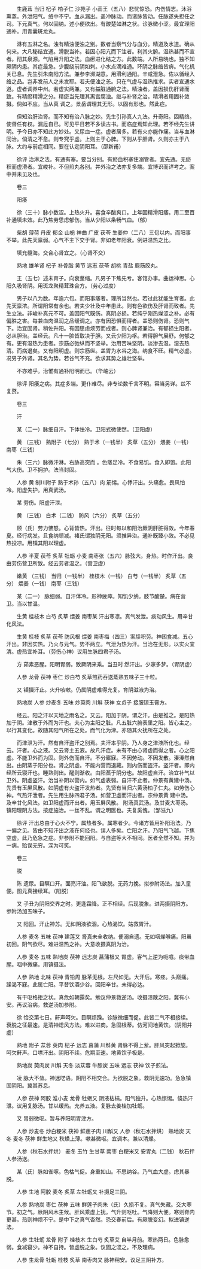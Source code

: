 <!-- { "loadSidebar": true } -->
　　生鹿茸 当归 杞子 柏子仁 沙苑子 小茴王（五八）悲忧惊恐。内伤情志。沐浴熏蒸。外泄阳气。络中不宁。血从漏出。盖冲脉动。而诸脉皆动。任脉遂失担任之司。下元真气。何以固纳。述小便欲出。有酸楚如淋之状。诊脉微小涩。最宜理阳通补。用青囊斑龙丸。

　　淋有五淋之名。浊有精浊便浊之别。数者当察气分与血分。精道及水道。确从何来。大凡秘结宜通。滑脱当补。若因心阳亢而下注者。利其火腑。湿热甚而不宣者。彻其泉源。气陷用升阳之法。血瘀进化结之方。此数端。人所易晓也。独不知厥阴内患。其症最急。少腹绕前阴如刺。小水点滴难通。环阴之脉络皆痹。气化机关已息。先生引朱南阳方法。兼参李濒湖意。用滑利通阳。辛咸泄急。佐以循经入络之品。岂非发前人之未发耶。若夫便浊之恙。只在气虚与湿热推求。实者宣通水道。虚者调养中州。若虚实两兼。又有益脏通腑之法。精浊者。盖因损伤肝肾而致。有精瘀精滑之分。精瘀当先理其离宫腐浊。继与补肾之治。精滑者用固补敛摄。倘如不应。当从真 调之。景岳谓理其无形。以固有形也。然此症。

　　但知治肝治肾。而不知有治八脉之妙。先生引孙真人九法。升奇阳。固精络。使督任有权。漏卮自已。可见平日若不多读古书。而临症焉知此理。若不经先生讲明。予今日亦不知此方妙处。又尿血一症。虚者居多。若有火亦能作痛。当与血淋同治。倘清之不愈。则专究乎虚。上则主于心脾。下则从乎肝肾。久则亦主于八脉。大约与前症相同。要在认定阴阳耳。（邵新甫）

　　徐评 治淋之法。有通有塞。要当分别。有瘀血积塞住溺管者。宜先通。无瘀积而虚滑者。宜峻补。不但煎丸各别。并外治之法亦复多端。宜博识而详考之。案中并未见及也。

　　卷三

　　阳痿

　　徐（三十）脉小数涩。上热火升。喜食辛酸爽口。上年因精滑阳痿。用二至百补通填未效。此乃焦劳思虑郁伤。当从少阳以条畅气血。（郁）

　　柴胡 薄荷 丹皮 郁金 山栀 神曲 广皮 茯苓 生姜仲（二八）三旬以内。而阳事不举。此先天禀弱。心气不主下交于肾。非如老年阳衰。例进温热之比。

　　填充髓海。交合心肾宜之。（心肾不交）

　　熟地 雄羊肾 杞子 补骨脂 黄节 远志 茯苓 胡桃 青盐 鹿筋胶丸。

　　王（五七）述未育子。向衰茎缩。凡男子下焦先亏。客馆办事。曲运神思。心阳久吸肾阴。用斑龙聚精茸珠合方。（劳心过度）

　　男子以八为数。年逾六旬。而阳事痿者。理所当然也。若过此犹能生育者。此先天禀浓。所谓阳常有余也。若夫少壮及中年患此。则有色欲伤及肝肾而致者。先生立法。非峻补真元不可。盖因阳气既伤。真阴必损。若纯乎刚热燥涩之补。必有偏胜之害。每兼血肉温润之品缓调之。亦有因恐惧而得者。盖恐则伤肾。恐则气下。治宜固肾。稍佐升阳。有因思虑烦劳而成者。则心脾肾兼治。有郁损生阳者。必从胆治。盖经云。凡十一脏皆取决于胆。又云少阳为枢。若得胆气展舒。何郁之有。更有湿热为患者。宗筋必弛纵而不坚举。治用苦味坚阴。淡渗去湿。湿去热清。而病退矣。又有阳明虚。则宗筋纵。盖胃为水谷之海。纳食不旺。精气必虚。况男子外肾。其名为势。若谷气不充。欲求其势之雄壮坚举。

　　不亦难乎。治惟有通补阳明而已。（华岫云）

　　徐评 阳痿之病。其症多端。更仆难尽。非专论数千言不明。容当另详。兹不复赘。

　　卷三

　　汗

　　某（二一）脉细自汗。下体怯冷。卫阳式微使然。（卫阳虚）

　　黄 （三钱） 熟附子（七分） 熟于术（一钱半） 炙草（五分） 煨姜（一钱） 南枣（三钱）

　　朱（三六）脉微汗淋。右胁高突而 。色痿足冷。不食易饥。食入即饱。此阳气大伤。卫不拥护。法当封固。

　　人参 黄 制川附子 熟于术孙（五八）肉 筋惕。心悸汗出。头痛愈。畏风怕冷。阳虚失护。用真武汤。

　　某 劳伤。阳虚汗泄。

　　黄 （三钱） 白术（二钱） 防风（六分） 炙草（五分）

　　顾（氏）劳力怫怒。心背皆热。汗出。往时每以和阳治厥阴肝脏得效。今年春夏。经行病发。且食纳顿减。褚氏谓独阴无阳。须推异治。通补既臻小效。不必见热投凉。用镇其阳以理虚。

　　人参 半夏 茯苓 炙草 牡蛎 小麦 南枣张（五六）脉弦大。身热。时作汗出。良由劳伤营卫所致。经云劳者温之。（营卫虚）

　　嫩黄 （三钱） 当归（一钱半） 桂枝木（一钱） 白芍（一钱半） 炙草（五分） 煨姜（一钱） 南枣（三钱）

　　某（二一） 脉细弱。自汗体冷。形神疲瘁。知饥少纳。肢节酸楚。病在营卫。当以甘温。

　　生黄 桂枝木 白芍 炙草 煨姜 南枣某 汗出寒凛。真气发泄。痰动风生。用辛甘化风法。

　　生黄 桂枝 炙草 茯苓 防风根 煨姜 南枣梅（四三）案牍积劳。神困食减。五心汗出。非因实热。乃火与元气。势不两立。气泄为热为汗。当治在无形。以实火宜清。虚热宜补耳。（劳伤心神）议用生脉四君子汤。

　　方 茹素恶腥。阳明胃弱。致厥阴来乘。当丑时 然汗出。少寐多梦。（胃阴虚）

　　人参 龙骨 茯神 枣仁 炒白芍 炙草煎药吞送蒸熟五味子三十粒。

　　又 镇摄汗止。火升咳嗽。仍属阴虚难得充复。育阴滋液为治。

　　熟地炭 人参 炒麦冬 五味 炒萸肉 川斛 茯神 女贞子 接服琼玉膏方。

　　经云。阳之汗以天地之雨名之。又云。阳加于阴。谓之汗。由是推之。是阳热加于阴。津散于外而为汗也。夫心为主阳之脏。凡五脏六腑表里之阳。皆心主之。以行其变化。故随其阳气所在之处。而气化为津。亦随其火扰所在之处。

　　而津泄为汗。然有自汗盗汗之别焉。夫汗本乎阴。乃人身之津液所化也。经云。汗者。心之液。又云肾主五液。故凡汗症。未有不由心肾虚而得之者。心之阳虚。不能卫外而为固。则外伤而自汗。不分寤寐。不因劳动。不因发散。溱溱然自出。由阴蒸于阳分也。肾之阴虚。不能内营而退藏。则内伤而盗汗。盗汗者。即内经所云寝汗也。睡熟则出。醒则渐收。由阳蒸于阴分也。故阳虚自汗。治宜补气以卫外。阴虚盗汗。治当补阴以营内。如气虚表弱。自汗不止者。仲景有黄建中汤。先贤有玉屏风散。如阴虚有火盗汗发热者。先贤有当归六黄汤柏子仁丸。如劳伤心神。气热汗泄者。先生用生脉四君子汤。如营卫虚而汗出者。宗仲景黄 建中汤。及辛甘化风法。如卫阳虚而汗出者。用玉屏风散。 附汤真武汤。及甘麦大枣汤。镇阳理阴方法。按症施治。一丝不乱。谓之明医也。夫复奚愧。（邹滋九）

　　徐评 汗出总由于心火不宁。属热者多。属寒者少。今诸方皆用补阳治法。乃一偏之见。皆由不知汗出之液在何经也。误人多矣。亡阳之汗。乃阳气飞越。下焦空虚。此乃危急之症。非参附不能回阳。与自盗等大不相同。医者全然不知。并为一病。贻误无穷。深为可笑。

　　卷三

　　脱

　　陈 遗尿。目瞑口开。面亮汗油。阳飞欲脱。无药力挽。拟参附汤法。加入童便。图元真接续耳。（阳脱）

　　又 子丑为阴阳交界之时。更逢霜降。正不相续。后现脱象。进两摄阴阳方。参附汤加五味子。

　　又 阳回。汗止神苏。无如阴液欲涸。心热渴饮。姑救胃汁。

　　人参 麦冬 五味 茯神 建莲又 肾真未全收纳。便溺自遗。无如咽燥喉痛。阳虽初回。阴气欲尽。难进温热之补。大意收摄真阴为治。

　　人参 麦冬 五味 熟地炭 茯神 远志炭 菖蒲根又 胃虚。客气上逆为呃噫。痰带血腥。咽中微痛。用镇摄法。

　　人参 熟地 北味 茯神 青铅周 脉革无根。左尺如无。大汗后。寒痉。头巅痛。躁渴不寐。此属亡阳。平昔饮酒少谷。回阳辛甘。未得必达。

　　有干呕格拒之状。真危如朝露矣。勉议仲景救逆汤。收摄溃散之阳。冀有小安。再议治病。救逆汤加参附。

　　徐 恰交第七日。鼾声呵欠。目瞑烦躁。诊脉微细而促。此皆二气不相接续。衰脱之征最速。是清神熄风方法。难以进商。急固根蒂。仿河间地黄饮。（阴阳并虚）

　　熟地 附子 苁蓉 萸肉 杞子 远志 菖蒲 川斛黄 肾脉不得上萦。肝风突起掀旋。呵欠鼾声。口噤汗出。阴阳不续。危期至速。地黄饮子极是。

　　熟地炭 萸肉炭 川斛 天冬 淡苁蓉 牛膝炭 五味 远志 茯神 饮子煎法。

　　凌 脉大不敛。神迷呓语。阴阳不相交合。为欲脱之象。救阴无速功。急急镇固阴阳。冀其苏息。

　　人参 茯神 阿胶 淮小麦 龙骨 牡蛎又 阴液枯槁。阳气独升。心热惊惕。倏热汗泄。议用复脉汤。甘以缓热。充养五液。复脉去姜桂加牡蛎。

　　又 胃弱微呕。暂与养阳明胃津方。

　　人参 炒麦冬 炒白粳米 茯神 鲜莲子肉 川斛又 人参（秋石水拌烘） 熟地炭 天冬 麦冬 茯神 鲜生地又 秋燥上薄。嗽甚微呕。宜调本。兼以清燥。

　　人参（秋石水拌烘） 麦冬 玉竹 生甘草 南枣 白粳米又 安胃丸（二钱） 秋石拌人参汤送。

　　某（氏）脉如雀啄。色枯气促。身重如山。不思纳谷。乃气血大虚。虑其暴脱。

　　人参 生地 阿胶 麦冬 炙草 左牡蛎又 补摄足三阴。

　　人参 熟地炭 枣仁 茯神 五味 鲜莲子肉朱（氏）久损不复。真气失藏。交大寒节。初之气。厥阴风木主候。肝风乘虚上扰。气升则呕吐。气降则大便。寒则脊内更甚。热则神烦不宁。是中下之真气杳然。恐交春前后。有厥脱变幻。拟进镇逆法。

　　人参 生牡蛎 龙骨 附子 桂枝木 生白芍 炙草艾 自半月前。寒热两日。色脉愈弱。食减寝少。神不自持。皆虚脱之象。议固之涩之。不及理病。

　　人参 生龙骨 牡蛎 桂枝 炙草 南枣肉又 脉神稍安。议足三阴补方。

